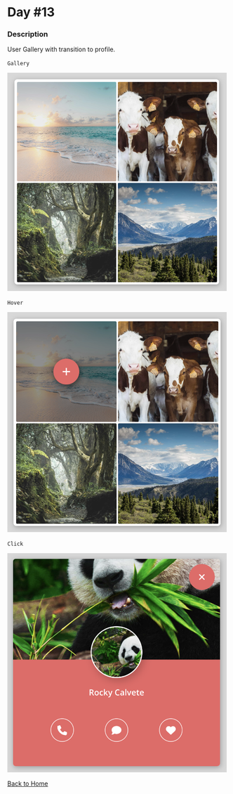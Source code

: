 # Day #13

### Description

User Gallery with transition to profile.

`Gallery`

<img src='./image-final-1.png' width=500>

`Hover`

<img src='./image-final-2.png' width=500>

`Click`

<img src='./image-final-3.png' width=500>

[Back to Home](..)
